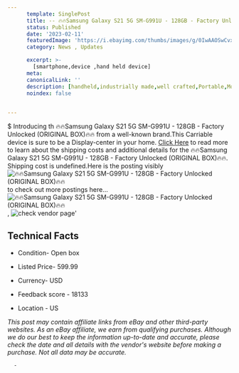 ```yaml
---
      template: SinglePost
      title: -- 🔥🔥Samsung Galaxy S21 5G SM-G991U - 128GB - Factory Unlocked (ORIGINAL BOX)🔥🔥
      status: Published
      date: '2023-02-11'
      featuredImage: 'https://i.ebayimg.com/thumbs/images/g/0IwAAOSwCvxht60G/s-l225.jpg'
      category: News , Updates

      excerpt: >-
        [smartphone,device ,hand held device]
      meta:
      canonicalLink: ''
      description: [handheld,industrially made,well crafted,Portable,Mobile,Compact,Convenient,Lightweight,Maneuverable,Man-portable,Miniature,Carriable,Hand-held,Light,Holdable,Transportable,Mobile device,Pocket-sized,On-the-go,Wireless,Cordless,Compact size,Convenient size, smartphone,device ,hand held device]
      noindex: false
      

---
```

$
      Introducing th 🔥🔥Samsung Galaxy S21 5G SM-G991U - 128GB - Factory Unlocked (ORIGINAL BOX)🔥🔥 from a well-known brand.This Carriable device  is sure to be a Display-center in your home. [Click Here](https://www.ebay.com/itm/294632945047?hash=item44997df597%3Ag%3A0IwAAOSwCvxht60G&mkevt=1&mkcid=1&mkrid=711-53200-19255-0&campid=%253CePNCampaignId%253E&customid=%253CreferenceId%253E&toolid=10049) to read more to learn about the shipping costs and additional details for the 🔥🔥Samsung Galaxy S21 5G SM-G991U - 128GB - Factory Unlocked (ORIGINAL BOX)🔥🔥. Shipping cost is undefined.Here is the posting visibly ![🔥🔥Samsung Galaxy S21 5G SM-G991U - 128GB - Factory Unlocked (ORIGINAL BOX)🔥🔥](https://i.ebayimg.com/thumbs/images/g/0IwAAOSwCvxht60G/s-l225.jpg) to check out more postings here... ![🔥🔥Samsung Galaxy S21 5G SM-G991U - 128GB - Factory Unlocked (ORIGINAL BOX)🔥🔥](https://i.ebayimg.com/images/g/0IwAAOSwCvxht60G/s-l640.jpg), ![check vendor page](https://origin-galleryplus.ebayimg.com/ws/web/294632945047_2_0_1/225x225.jpg,https://origin-galleryplus.ebayimg.com/ws/web/294632945047_3_0_1/225x225.jpg,https://origin-galleryplus.ebayimg.com/ws/web/294632945047_4_0_1/225x225.jpg,https://origin-galleryplus.ebayimg.com/ws/web/294632945047_5_0_1/225x225.jpg,https://origin-galleryplus.ebayimg.com/ws/web/294632945047_6_0_1/225x225.jpg,https://origin-galleryplus.ebayimg.com/ws/web/294632945047_7_0_1/225x225.jpg)'

      

 ## Technical Facts 



     
      

 - Condition- Open box 


      

 - Listed Price- 599.99 


      

 - Currency- USD 


      

 - Feedback score - 18133 


      

 - Location - US 


      
      

 *_This post may contain affiliate links from eBay and other third-party websites. As an eBay affiliate, we earn from qualifying purchases. Although we do our best to keep the information up-to-date and accurate, please check the date and all details with the vendor's website before making a purchase. Not all data may be accurate._*




      -
